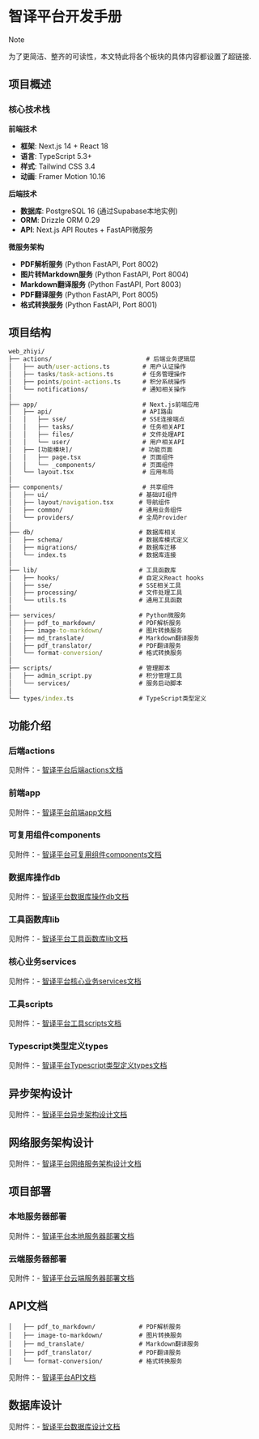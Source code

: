 # 智译平台开发手册



> [!NOTE]
>
> 为了更简洁、整齐的可读性，本文特此将各个板块的具体内容都设置了超链接.



## 项目概述

### 核心技术栈

**前端技术**

- **框架**: Next.js 14 + React 18
- **语言**: TypeScript 5.3+
- **样式**: Tailwind CSS 3.4
- **动画**: Framer Motion 10.16

**后端技术**

- **数据库**: PostgreSQL 16 (通过Supabase本地实例)
- **ORM**: Drizzle ORM 0.29
- **API**: Next.js API Routes + FastAPI微服务

**微服务架构**

- **PDF解析服务** (Python FastAPI, Port 8002)
- **图片转Markdown服务** (Python FastAPI, Port 8004)
- **Markdown翻译服务** (Python FastAPI, Port 8003)
- **PDF翻译服务** (Python FastAPI, Port 8005)
- **格式转换服务** (Python FastAPI, Port 8001)



## 项目结构

```cmd
web_zhiyi/
├── actions/                          # 后端业务逻辑层
│   ├── auth/user-actions.ts         # 用户认证操作
│   ├── tasks/task-actions.ts        # 任务管理操作
│   ├── points/point-actions.ts      # 积分系统操作
│   └── notifications/               # 通知相关操作
│
├── app/                             # Next.js前端应用
│   ├── api/                         # API路由
│   │   ├── sse/                     # SSE连接端点
│   │   ├── tasks/                   # 任务相关API
│   │   ├── files/                   # 文件处理API
│   │   └── user/                    # 用户相关API
│   ├── [功能模块]/                   # 功能页面
│   │   ├── page.tsx                 # 页面组件
│   │   └── _components/             # 页面组件
│   └── layout.tsx                   # 应用布局
│
├── components/                      # 共享组件
│   ├── ui/                         # 基础UI组件
│   ├── layout/navigation.tsx       # 导航组件
│   ├── common/                     # 通用业务组件
│   └── providers/                  # 全局Provider
│
├── db/                             # 数据库相关
│   ├── schema/                     # 数据库模式定义
│   ├── migrations/                 # 数据库迁移
│   └── index.ts                    # 数据库连接
│
├── lib/                            # 工具函数库
│   ├── hooks/                      # 自定义React hooks
│   ├── sse/                        # SSE相关工具
│   ├── processing/                 # 文件处理工具
│   └── utils.ts                    # 通用工具函数
│
├── services/                       # Python微服务
│   ├── pdf_to_markdown/            # PDF解析服务
│   ├── image-to-markdown/          # 图片转换服务
│   ├── md_translate/               # Markdown翻译服务
│   ├── pdf_translator/             # PDF翻译服务
│   └── format-conversion/          # 格式转换服务
│
├── scripts/                        # 管理脚本
│   ├── admin_script.py             # 积分管理工具
│   └── services/                   # 服务启动脚本
│
└── types/index.ts                  # TypeScript类型定义
```



## 功能介绍

### 后端actions

见附件：\- [智译平台后端actions文档](actions/智译平台后端actions文档.md)



### 前端app

见附件：\- [智译平台前端app文档](app/智译平台前端app文档.md)



### 可复用组件components

见附件：\- [智译平台可复用组件components文档](components/智译平台可复用组件components文档.md)



### 数据库操作db

见附件：\- [智译平台数据库操作db文档](db/智译平台数据库操作db文档.md)



### 工具函数库lib

见附件：\- [智译平台工具函数库lib文档](lib/智译平台工具函数库lib文档.md)



### 核心业务services

见附件：\- [智译平台核心业务services文档](services/智译平台核心业务services文档.md)



### 工具scripts

见附件：\- [智译平台工具scripts文档](scripts/智译平台工具scripts文档.md)



### Typescript类型定义types

见附件：\- [智译平台Typescript类型定义types文档](types/智译平台Typescript类型定义types文档.md)



## 异步架构设计

见附件：\- [智译平台异步架构设计文档](部分板块文档/智译平台异步架构设计文档.md)



## 网络服务架构设计

见附件：\- [智译平台网络服务架构设计文档](部分板块文档/智译平台网络服务架构设计文档.md)



## 项目部署

### 本地服务器部署

见附件：\- [智译平台本地服务器部署文档](部分板块文档/智译平台本地服务器部署文档.md)



### 云端服务器部署

见附件：\- [智译平台云端服务器部署文档](部分板块文档/智译平台云端服务器部署文档.md)



## API文档

```
│   ├── pdf_to_markdown/            # PDF解析服务
│   ├── image-to-markdown/          # 图片转换服务
│   ├── md_translate/               # Markdown翻译服务
│   ├── pdf_translator/             # PDF翻译服务
│   └── format-conversion/          # 格式转换服务
```

见附件：\- [智译平台API文档](部分板块文档/智译平台API文档.md)



## 数据库设计

见附件：\- [智译平台数据库设计文档](部分板块文档/智译平台数据库设计文档.md)